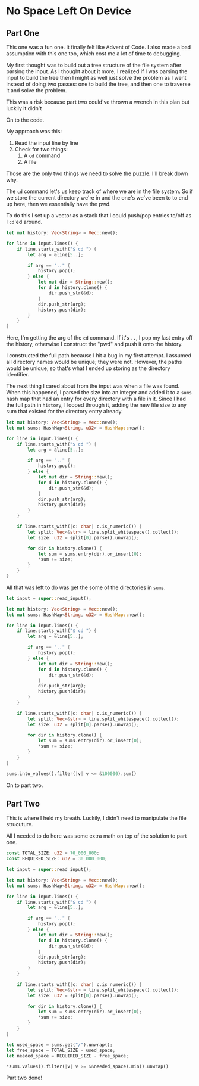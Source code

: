 # No Space Left On Device

## Part One

This one was a fun one. It finally felt like Advent of Code. I also made a bad assumption with this one too, which cost me a lot of time to debugging.

My first thought was to build out a tree structure of the file system after parsing the input. As I thought about it more, I realized if I was parsing the input to build the tree then I might as well just solve the problem as I went instead of doing two passes: one to build the tree, and then one to traverse it and solve the problem.

This was a risk because part two could've thrown a wrench in this plan but luckily it didn't

On to the code.

My approach was this:

1. Read the input line by line
2. Check for two things:
   1. A `cd` command
   2. A file

Those are the only two things we need to solve the puzzle. I'll break down why.

The `cd` command let's us keep track of where we are in the file system. So if we store the current directory we're in and the one's we've been to to end up here, then we essentially have the pwd.

To do this I set up a vector as a stack that I could push/pop entries to/off as I `cd`'ed around.

```rust
let mut history: Vec<String> = Vec::new();

for line in input.lines() {
    if line.starts_with("$ cd ") {
        let arg = &line[5..];

        if arg == ".." {
            history.pop();
        } else {
            let mut dir = String::new();
            for d in history.clone() {
                dir.push_str(&d);
            }
            dir.push_str(arg);
            history.push(dir);
        }
    }
}
```

Here, I'm getting the arg of the `cd` command. If it's `..`, I pop my last entry off the history, otherwise I construct the "pwd" and push it onto the history.

I constructed the full path because I hit a bug in my first attempt. I assumed all directory names would be unique; they were not. However, the paths would be unique, so that's what I ended up storing as the directory identifier.

The next thing I cared about from the input was when a file was found. When this happened, I parsed the size into an integer and added it to a `sums` hash map that had an entry for every directory with a file in it. Since I had the full path in `history`, I looped through it, adding the new file size to any sum that existed for the directory entry already.

```rust
let mut history: Vec<String> = Vec::new();
let mut sums: HashMap<String, u32> = HashMap::new();

for line in input.lines() {
    if line.starts_with("$ cd ") {
        let arg = &line[5..];

        if arg == ".." {
            history.pop();
        } else {
            let mut dir = String::new();
            for d in history.clone() {
                dir.push_str(&d);
            }
            dir.push_str(arg);
            history.push(dir);
        }
    }

    if line.starts_with(|c: char| c.is_numeric()) {
        let split: Vec<&str> = line.split_whitespace().collect();
        let size: u32 = split[0].parse().unwrap();

        for dir in history.clone() {
            let sum = sums.entry(dir).or_insert(0);
            *sum += size;
        }
    }
}
```

All that was left to do was get the some of the directories in `sums`.

```rust
let input = super::read_input();

let mut history: Vec<String> = Vec::new();
let mut sums: HashMap<String, u32> = HashMap::new();

for line in input.lines() {
    if line.starts_with("$ cd ") {
        let arg = &line[5..];

        if arg == ".." {
            history.pop();
        } else {
            let mut dir = String::new();
            for d in history.clone() {
                dir.push_str(&d);
            }
            dir.push_str(arg);
            history.push(dir);
        }
    }

    if line.starts_with(|c: char| c.is_numeric()) {
        let split: Vec<&str> = line.split_whitespace().collect();
        let size: u32 = split[0].parse().unwrap();

        for dir in history.clone() {
            let sum = sums.entry(dir).or_insert(0);
            *sum += size;
        }
    }
}

sums.into_values().filter(|v| v <= &100000).sum()
```

On to part two.

## Part Two

This is where I held my breath. Luckily, I didn't need to manipulate the file strucuture.

All I needed to do here was some extra math on top of the solution to part one.

```rust
const TOTAL_SIZE: u32 = 70_000_000;
const REQUIRED_SIZE: u32 = 30_000_000;

let input = super::read_input();

let mut history: Vec<String> = Vec::new();
let mut sums: HashMap<String, u32> = HashMap::new();

for line in input.lines() {
    if line.starts_with("$ cd ") {
        let arg = &line[5..];

        if arg == ".." {
            history.pop();
        } else {
            let mut dir = String::new();
            for d in history.clone() {
                dir.push_str(&d);
            }
            dir.push_str(arg);
            history.push(dir);
        }
    }

    if line.starts_with(|c: char| c.is_numeric()) {
        let split: Vec<&str> = line.split_whitespace().collect();
        let size: u32 = split[0].parse().unwrap();

        for dir in history.clone() {
            let sum = sums.entry(dir).or_insert(0);
            *sum += size;
        }
    }
}

let used_space = sums.get("/").unwrap();
let free_space = TOTAL_SIZE - used_space;
let needed_space = REQUIRED_SIZE - free_space;

*sums.values().filter(|v| v >= &&needed_space).min().unwrap()

```

Part two done!
